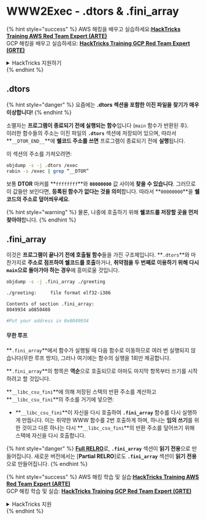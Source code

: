 # WWW2Exec - .dtors & .fini\_array

{% hint style="success" %}
AWS 해킹을 배우고 실습하세요:<img src="/.gitbook/assets/arte.png" alt="" data-size="line">[**HackTricks Training AWS Red Team Expert (ARTE)**](https://training.hacktricks.xyz/courses/arte)<img src="/.gitbook/assets/arte.png" alt="" data-size="line">\
GCP 해킹을 배우고 실습하세요: <img src="/.gitbook/assets/grte.png" alt="" data-size="line">[**HackTricks Training GCP Red Team Expert (GRTE)**<img src="/.gitbook/assets/grte.png" alt="" data-size="line">](https://training.hacktricks.xyz/courses/grte)

<details>

<summary>HackTricks 지원하기</summary>

* [**구독 요금제**](https://github.com/sponsors/carlospolop)를 확인하세요!
* 💬 [**Discord 그룹**](https://discord.gg/hRep4RUj7f) 또는 [**텔레그램 그룹**](https://t.me/peass)에 **참여**하거나 **트위터** 🐦 [**@hacktricks\_live**](https://twitter.com/hacktricks\_live)**를 팔로우**하세요.
* **HackTricks** 및 **HackTricks Cloud** 깃허브 저장소에 PR을 제출하여 해킹 트릭을 공유하세요.

</details>
{% endhint %}

## .dtors

{% hint style="danger" %}
요즘에는 **.dtors 섹션을 포함한 이진 파일을 찾기가 매우 이상합니다!**
{% endhint %}

소멸자는 **프로그램이 종료되기 전에 실행되는 함수**입니다 (`main` 함수가 반환된 후).\
이러한 함수들의 주소는 이진 파일의 **`.dtors`** 섹션에 저장되어 있으며, 따라서 **`__DTOR_END__`**에 **쉘코드 주소를 쓰면** 프로그램이 종료되기 전에 **실행**됩니다.

이 섹션의 주소를 가져오려면:
```bash
objdump -s -j .dtors /exec
rabin -s /exec | grep “__DTOR”
```
보통 **DTOR** 마커를 **`ffffffff`**와 **`00000000`** 값 사이에 **찾을 수 있습니다**. 그러므로 이 값들만 보인다면, **등록된 함수가 없다는 것을 의미**합니다. 따라서 **`00000000`**을 **쉘코드의 주소로 덮어씌우세요**.

{% hint style="warning" %}
물론, 나중에 호출하기 위해 **쉘코드를 저장할 곳을 먼저 찾아야**합니다.
{% endhint %}

## **.fini\_array**

이것은 **프로그램이 끝나기 전에 호출될 함수**들을 가진 구조체입니다. **`.dtors`**와 마찬가지로 **주소로 점프하여 쉘코드를 호출**하거나, **취약점을 두 번째로 이용하기 위해 다시 `main`으로 돌아가야 하는 경우**에 흥미로울 것입니다.
```bash
objdump -s -j .fini_array ./greeting

./greeting:     file format elf32-i386

Contents of section .fini_array:
8049934 a0850408

#Put your address in 0x8049934
```
#### 무한 루프

**`.fini_array`**에서 함수가 실행될 때 다음 함수로 이동하므로 여러 번 실행되지 않습니다(무한 루프 방지), 그러나 여기에는 함수의 실행을 1회만 제공합니다.

**`.fini_array`**의 항목은 **역순**으로 호출되므로 아마도 마지막 항목부터 쓰기를 시작하려고 할 것입니다.

**`__libc_csu_fini`**에 의해 저장된 스택의 반환 주소를 계산하고 **`__libc_csu_fini`**의 주소를 거기에 넣으면:

* **`__libc_csu_fini`**이 자신을 다시 호출하여 **`.fini_array`** 함수를 다시 실행하게 만듭니다. 이는 취약한 WWW 함수를 2번 호출하게 하며, 하나는 **임의 쓰기**를 위한 것이고 다른 하나는 다시 **`__libc_csu_fini`**의 반환 주소를 덮어쓰기 위해 스택에 자신을 다시 호출합니다.

{% hint style="danger" %}
[**Full RELRO**](../common-binary-protections-and-bypasses/relro.md)로, **`.fini_array`** 섹션이 **읽기 전용**으로 만들어집니다.
새로운 버전에서는 [**Partial RELRO**]로도 **`.fini_array`** 섹션이 **읽기 전용**으로 만들어집니다.
{% endhint %}

{% hint style="success" %}
AWS 해킹 학습 및 실습:<img src="/.gitbook/assets/arte.png" alt="" data-size="line">[**HackTricks Training AWS Red Team Expert (ARTE)**](https://training.hacktricks.xyz/courses/arte)<img src="/.gitbook/assets/arte.png" alt="" data-size="line">\
GCP 해킹 학습 및 실습: <img src="/.gitbook/assets/grte.png" alt="" data-size="line">[**HackTricks Training GCP Red Team Expert (GRTE)**<img src="/.gitbook/assets/grte.png" alt="" data-size="line">](https://training.hacktricks.xyz/courses/grte)

<details>

<summary>HackTricks 지원</summary>

* [**구독 요금제**](https://github.com/sponsors/carlospolop) 확인!
* 💬 [**디스코드 그룹**](https://discord.gg/hRep4RUj7f) 또는 [**텔레그램 그룹**](https://t.me/peass)에 **참여**하거나 **트위터** 🐦 [**@hacktricks\_live**](https://twitter.com/hacktricks\_live)**를 팔로우**하세요.
* [**HackTricks**](https://github.com/carlospolop/hacktricks) 및 [**HackTricks Cloud**](https://github.com/carlospolop/hacktricks-cloud) 깃헙 레포지토리에 PR을 제출하여 해킹 트릭을 공유하세요.

</details>
{% endhint %}
